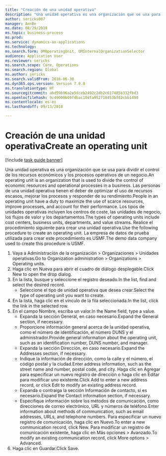 ```yaml
--- 
title: "Creación de una unidad operativa"
description: "Una unidad operativa es una organización que se usa para dividir el control de los recursos económicos y los procesos operativos de un negocio."
author: sericks007
manager: AnnBe
ms.date: 08/29/2018
ms.topic: business-process
ms.prod: 
ms.service: dynamics-ax-applications
ms.technology: 
ms.search.form: OMOperatingUnit, OMInternalOrganizationSelector
audience: Application User
ms.reviewer: sericks
ms.search.scope: Core, Operations
ms.search.region: Global
ms.author: sericks
ms.search.validFrom: 2016-06-30
ms.dyn365.ops.version: Version 7.0.0
ms.translationtype: HT
ms.sourcegitcommit: abd59b96a2e5dceb2492c2db2c617485b332fbd3
ms.openlocfilehash: 9c49000b09fdbac10dfa952718453bf82cbb1498
ms.contentlocale: es-es
ms.lasthandoff: 09/13/2018

---
```

# <a name="create-an-operating-unit"></a><span data-ttu-id="945f5-103">Creación de una unidad operativa</span><span class="sxs-lookup"><span data-stu-id="945f5-103">Create an operating unit</span></span>

[!include [task guide banner](../../includes/task-guide-banner.md)]

<span data-ttu-id="945f5-104">Una unidad operativa es una organización que se usa para dividir el control de los recursos económicos y los procesos operativos de un negocio.</span><span class="sxs-lookup"><span data-stu-id="945f5-104">An operating unit is an organization that is used to divide the control of economic resources and operational processes in a business.</span></span> <span data-ttu-id="945f5-105">Las personas de una unidad operativa tienen el deber de optimizar el uso de recursos escasos, mejorar los procesos y responder de su rendimiento.</span><span class="sxs-lookup"><span data-stu-id="945f5-105">People in an operating unit have a duty to maximize the use of scarce resources, improve processes, and account for their performance.</span></span> <span data-ttu-id="945f5-106">Los tipos de unidades operativas incluyen los centros de coste, las unidades de negocio, los flujos de valor y los departamentos.</span><span class="sxs-lookup"><span data-stu-id="945f5-106">The types of operating units include cost centers, business units, departments, and value streams.</span></span> <span data-ttu-id="945f5-107">Realice el procedimiento siguiente para crear una unidad operativa.</span><span class="sxs-lookup"><span data-stu-id="945f5-107">Use the following procedure to create an operating unit.</span></span> <span data-ttu-id="945f5-108">La empresa de datos de prueba utilizada para crear este procedimiento es USMF.</span><span class="sxs-lookup"><span data-stu-id="945f5-108">The demo data company used to create this procedure is USMF.</span></span>

1. <span data-ttu-id="945f5-109">Vaya a Administración de la organización > Organizaciones > Unidades operativas.</span><span class="sxs-lookup"><span data-stu-id="945f5-109">Go to Organization administration > Organizations > Operating units.</span></span>
2. <span data-ttu-id="945f5-110">Haga clic en Nueva para abrir el cuadro de diálogo desplegable.</span><span class="sxs-lookup"><span data-stu-id="945f5-110">Click New to open the drop dialog.</span></span>
3. <span data-ttu-id="945f5-111">En la lista, busque y seleccione el registro deseado.</span><span class="sxs-lookup"><span data-stu-id="945f5-111">In the list, find and select the desired record.</span></span>
    * <span data-ttu-id="945f5-112">Seleccione el tipo de unidad operativa que desea crear.</span><span class="sxs-lookup"><span data-stu-id="945f5-112">Select the type of operating unit you want to create.</span></span>  
4. <span data-ttu-id="945f5-113">En la lista, haga clic en el vínculo de la fila seleccionada.</span><span class="sxs-lookup"><span data-stu-id="945f5-113">In the list, click the link in the selected row.</span></span>
5. <span data-ttu-id="945f5-114">En el campo Nombre, escriba un valor.</span><span class="sxs-lookup"><span data-stu-id="945f5-114">In the Name field, type a value.</span></span>
    * <span data-ttu-id="945f5-115">Expanda la sección General, en caso necesario.</span><span class="sxs-lookup"><span data-stu-id="945f5-115">Expand the General section, if necessary.</span></span>  
    * <span data-ttu-id="945f5-116">Proporcione información general acerca de la unidad operativa, como el número de identificación, el número DUNS y el administrador.</span><span class="sxs-lookup"><span data-stu-id="945f5-116">Provide general information about the operating unit, such as an identification number, DUNS number, and manager.</span></span>    
    * <span data-ttu-id="945f5-117">Expanda la sección Dirección, en caso necesario.</span><span class="sxs-lookup"><span data-stu-id="945f5-117">Expand the Addresses section, if necessary.</span></span>  
    * <span data-ttu-id="945f5-118">Indique la información de dirección, como la calle y el número, el código postal y la ciudad.</span><span class="sxs-lookup"><span data-stu-id="945f5-118">Enter address information, such as the street name and number, postal code, and city.</span></span> <span data-ttu-id="945f5-119">Haga clic en Agregar para especificar un nuevo registro de dirección o haga clic en Editar para modificar uno existente.</span><span class="sxs-lookup"><span data-stu-id="945f5-119">Click Add to enter a new address record, or click Edit to modify an existing address record.</span></span>   
    * <span data-ttu-id="945f5-120">Expanda o contraiga la sección Información de contacto, si es necesario.</span><span class="sxs-lookup"><span data-stu-id="945f5-120">Expand the Contact information section, if necessary.</span></span>  
    * <span data-ttu-id="945f5-121">Especifique información sobre los métodos de comunicación, como direcciones de correo electrónico, URL y números de teléfono.</span><span class="sxs-lookup"><span data-stu-id="945f5-121">Enter information about methods of communication, such as email addresses, URLs, and telephone numbers.</span></span> <span data-ttu-id="945f5-122">Para especificar un nuevo registro de comunicación, haga clic en Nuevo.</span><span class="sxs-lookup"><span data-stu-id="945f5-122">To enter a new communication record, click New.</span></span> <span data-ttu-id="945f5-123">Para modificar un registro de comunicación existente, haga clic en Más opciones > Avanzado.</span><span class="sxs-lookup"><span data-stu-id="945f5-123">To modify an existing communication record, click More options > Advanced.</span></span>   
6. <span data-ttu-id="945f5-124">Haga clic en Guardar.</span><span class="sxs-lookup"><span data-stu-id="945f5-124">Click Save.</span></span>


